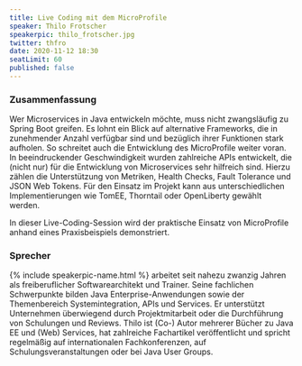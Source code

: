 ```yaml
---
title: Live Coding mit dem MicroProfile
speaker: Thilo Frotscher
speakerpic: thilo_frotscher.jpg
twitter: thfro
date: 2020-11-12 18:30
seatLimit: 60
published: false
---
```


### Zusammenfassung

Wer Microservices in Java entwickeln möchte, muss nicht zwangsläufig zu Spring Boot greifen. Es lohnt ein Blick auf alternative Frameworks, die in zunehmender Anzahl verfügbar sind und bezüglich ihrer Funktionen stark aufholen. So schreitet auch die Entwicklung des MicroProfile weiter voran. In beeindruckender Geschwindigkeit wurden zahlreiche APIs entwickelt, die (nicht nur) für die Entwicklung von Microservices sehr hilfreich sind. Hierzu zählen die Unterstützung von Metriken, Health Checks, Fault Tolerance und JSON Web Tokens. Für den Einsatz im Projekt kann aus unterschiedlichen Implementierungen wie TomEE, Thorntail oder OpenLiberty gewählt werden.

In dieser Live-Coding-Session wird der praktische Einsatz von MicroProfile anhand eines Praxisbeispiels demonstriert.

### Sprecher

{% include speakerpic-name.html %} arbeitet seit nahezu zwanzig Jahren als freiberuflicher Softwarearchitekt und Trainer. Seine fachlichen Schwerpunkte bilden Java Enterprise-Anwendungen sowie der Themenbereich Systemintegration, APIs und Services. Er unterstützt Unternehmen überwiegend durch Projektmitarbeit oder die Durchführung von Schulungen und Reviews. Thilo ist (Co-) Autor mehrerer Bücher zu Java EE und (Web) Services, hat zahlreiche Fachartikel veröffentlicht und spricht regelmäßig auf internationalen Fachkonferenzen, auf Schulungsveranstaltungen oder bei Java User Groups.
